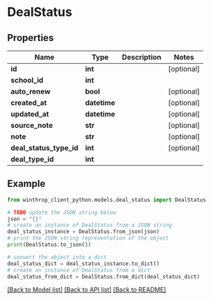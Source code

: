 # DealStatus


## Properties

Name | Type | Description | Notes
------------ | ------------- | ------------- | -------------
**id** | **int** |  | [optional] 
**school_id** | **int** |  | 
**auto_renew** | **bool** |  | [optional] 
**created_at** | **datetime** |  | [optional] 
**updated_at** | **datetime** |  | [optional] 
**source_note** | **str** |  | [optional] 
**note** | **str** |  | [optional] 
**deal_status_type_id** | **int** |  | [optional] 
**deal_type_id** | **int** |  | 

## Example

```python
from winthrop_client_python.models.deal_status import DealStatus

# TODO update the JSON string below
json = "{}"
# create an instance of DealStatus from a JSON string
deal_status_instance = DealStatus.from_json(json)
# print the JSON string representation of the object
print(DealStatus.to_json())

# convert the object into a dict
deal_status_dict = deal_status_instance.to_dict()
# create an instance of DealStatus from a dict
deal_status_from_dict = DealStatus.from_dict(deal_status_dict)
```
[[Back to Model list]](../README.md#documentation-for-models) [[Back to API list]](../README.md#documentation-for-api-endpoints) [[Back to README]](../README.md)


